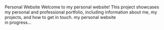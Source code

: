 Personal Website
Welcome to my personal website! This project showcases my personal and professional portfolio, including information about me, my projects, and how to get in touch.
my personal website <br/>
in progress...

